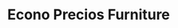 ---
title: "Econo Precios Furniture"
url: /ciudad-de-panama/econo-precios-furniture/
shop: Möbel
---